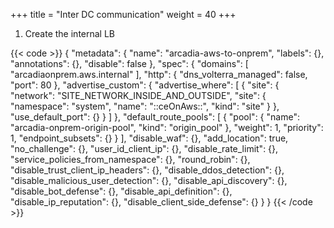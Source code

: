 +++
title = "Inter DC communication"
weight = 40
+++

1. Create the internal LB


{{< code >}}
{
  "metadata": {
    "name": "arcadia-aws-to-onprem",
    "labels": {},
    "annotations": {},
    "disable": false
  },
  "spec": {
    "domains": [
      "arcadiaonprem.aws.internal"
    ],
    "http": {
      "dns_volterra_managed": false,
      "port": 80
    },
    "advertise_custom": {
      "advertise_where": [
        {
          "site": {
            "network": "SITE_NETWORK_INSIDE_AND_OUTSIDE",
            "site": {
              "namespace": "system",
              "name": "::ceOnAws::",
              "kind": "site"
            }
          },
          "use_default_port": {}
        }
      ]
    },
    "default_route_pools": [
      {
        "pool": {
          "name": "arcadia-onprem-origin-pool",
          "kind": "origin_pool"
        },
        "weight": 1,
        "priority": 1,
        "endpoint_subsets": {}
      }
    ],
    "disable_waf": {},
    "add_location": true,
    "no_challenge": {},
    "user_id_client_ip": {},
    "disable_rate_limit": {},
    "service_policies_from_namespace": {},
    "round_robin": {},
    "disable_trust_client_ip_headers": {},
    "disable_ddos_detection": {},
    "disable_malicious_user_detection": {},
    "disable_api_discovery": {},
    "disable_bot_defense": {},
    "disable_api_definition": {},
    "disable_ip_reputation": {},
    "disable_client_side_defense": {}
  }
}
{{< /code >}}